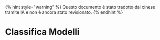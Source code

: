 
{% hint style="warning" %}
Questo documento è stato tradotto dal cinese tramite IA e non è ancora stato revisionato.
{% endhint %}

# Classifica Modelli